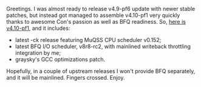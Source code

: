 Greetings. I was almost ready to release v4.9-pf6 update with newer stable
patches, but instead got managed to assemble v4.10-pf1 very quickly thanks to
awesome Con's passion as well as BFQ readiness. So, [here is
v4.10-pf1](https://pf.natalenko.name/sources/4.10/patch-4.10-pf1.xz), and it
includes:

  * latest -ck release featuring MuQSS CPU scheduler v0.152;
  * latest BFQ I/O scheduler, v8r8-rc2, with mainlined writeback throttling integration by me;
  * graysky's GCC optimizations patch.

Hopefully, in a couple of upstream releases I won't provide BFQ separately,
and it will be mainlined. Fingers crossed. Enjoy.

